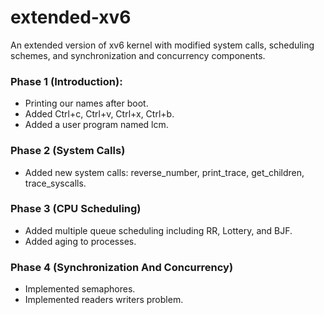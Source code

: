 # extended-xv6
An extended version of xv6 kernel with modified system calls, scheduling schemes, and synchronization and concurrency components.

### Phase 1 (Introduction): 
* Printing our names after boot.
* Added Ctrl+c, Ctrl+v, Ctrl+x, Ctrl+b.
* Added a user program named lcm.

### Phase 2 (System Calls)
* Added new system calls: reverse_number, print_trace, get_children, trace_syscalls.

### Phase 3 (CPU Scheduling)
* Added multiple queue scheduling including RR, Lottery, and BJF.
* Added aging to processes.

### Phase 4 (Synchronization And Concurrency)
* Implemented semaphores.
* Implemented readers writers problem.
